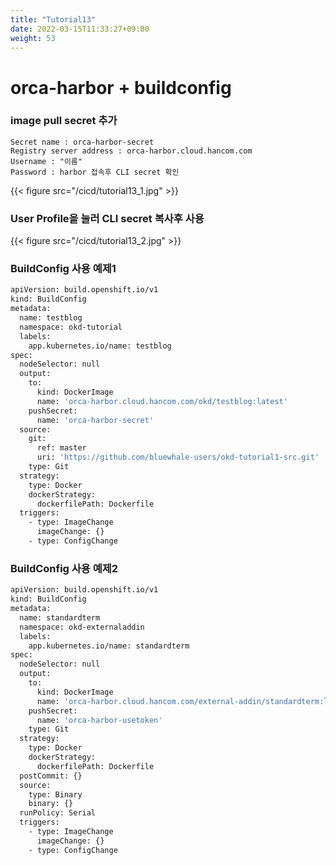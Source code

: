 ```yaml
---
title: "Tutorial13"
date: 2022-03-15T11:33:27+09:00
weight: 53
---
```


# orca-harbor + buildconfig

### image pull secret 추가
```
Secret name : orca-harbor-secret
Registry server address : orca-harbor.cloud.hancom.com
Username : "이름"
Password : harbor 접속후 CLI secret 확인
```
{{< figure src="/cicd/tutorial13_1.jpg" >}}

### User Profile을 눌러 CLI secret 복사후 사용
{{< figure src="/cicd/tutorial13_2.jpg" >}}


### BuildConfig 사용 예제1
``` bash
apiVersion: build.openshift.io/v1
kind: BuildConfig
metadata:
  name: testblog
  namespace: okd-tutorial
  labels:
    app.kubernetes.io/name: testblog  
spec:
  nodeSelector: null
  output:
    to:
      kind: DockerImage
      name: 'orca-harbor.cloud.hancom.com/okd/testblog:latest'
    pushSecret:
      name: 'orca-harbor-secret'
  source:
    git:
      ref: master
      uri: 'https://github.com/bluewhale-users/okd-tutorial1-src.git'
    type: Git
  strategy:
    type: Docker
    dockerStrategy:      
      dockerfilePath: Dockerfile
  triggers:
    - type: ImageChange
      imageChange: {}
    - type: ConfigChange
```

### BuildConfig 사용 예제2
``` bash
apiVersion: build.openshift.io/v1
kind: BuildConfig
metadata:
  name: standardterm
  namespace: okd-externaladdin
  labels:
    app.kubernetes.io/name: standardterm  
spec:
  nodeSelector: null
  output:
    to:
      kind: DockerImage
      name: 'orca-harbor.cloud.hancom.com/external-addin/standardterm:latest'
    pushSecret:
      name: 'orca-harbor-usetoken' 
    type: Git
  strategy:
    type: Docker
    dockerStrategy:      
      dockerfilePath: Dockerfile
  postCommit: {}
  source:
    type: Binary
    binary: {}
  runPolicy: Serial
  triggers:
    - type: ImageChange
      imageChange: {}
    - type: ConfigChange
```